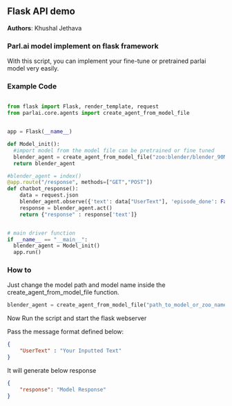 ## Flask API demo

__Authors__: Khushal Jethava


### Parl.ai model implement on flask framework

With this script, you can implement your fine-tune or pretrained parlai model very easily.


### Example Code

```python

from flask import Flask, render_template, request
from parlai.core.agents import create_agent_from_model_file


app = Flask(__name__)

def Model_init():
  #import model from the model file can be pretrained or fine tuned
  blender_agent = create_agent_from_model_file("zoo:blender/blender_90M/model")
  return blender_agent

#blender_agent = index()
@app.route("/response", methods=["GET","POST"])
def chatbot_response():
    data = request.json
    blender_agent.observe({'text': data["UserText"], 'episode_done': False})
    response = blender_agent.act()
    return {"response" : response['text']} 


# main driver function
if __name__ == "__main__":
  blender_agent = Model_init()
  app.run()

````

### How to

Just change the model path and model name inside the create_agent_from_model_file function.

```python
blender_agent = create_agent_from_model_file("path_to_model_or_zoo_name")
```

Now Run the script and start the flask webserver

Pass the message format defined below:

```json
{
	"UserText" : "Your Inputted Text"
}
```

It will generate below response

```json
{
    "response": "Model Response"
}
```
